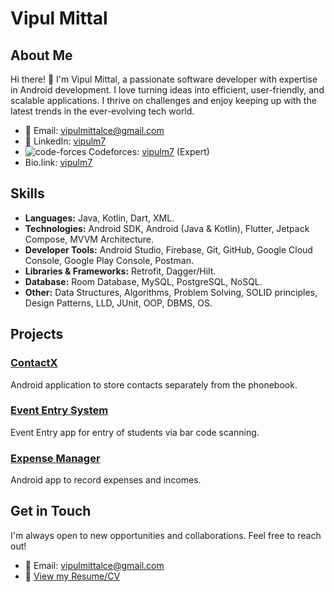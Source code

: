 # Vipul Mittal

## About Me

Hi there! 👋 I'm Vipul Mittal, a passionate software developer with expertise in Android development. I love turning ideas into efficient, user-friendly, and scalable applications. I thrive on challenges and enjoy keeping up with the latest trends in the ever-evolving tech world.

- 📧 Email: [vipulmittalce@gmail.com](mailto:vipulmittalce@gmail.com)
- 💼 LinkedIn: [vipulm7](https://www.linkedin.com/in/vipulm7/)
- ![code-forces](https://github.com/vipulm7/vipulm7/assets/94779461/37a2d650-551d-408c-9060-bb8cd983acdb) Codeforces: [vipulm7](https://codeforces.com/profile/vipulm7) (Expert)
- Bio.link: [vipulm7](https://bio.link/vipulm7)

## Skills
- **Languages:** Java, Kotlin, Dart, XML.
- **Technologies:** Android SDK, Android (Java & Kotlin), Flutter, Jetpack Compose, MVVM Architecture.
- **Developer Tools:** Android Studio, Firebase, Git, GitHub, Google Cloud Console, Google Play Console, Postman.
- **Libraries & Frameworks:** Retrofit, Dagger/Hilt.
- **Database:** Room Database, MySQL, PostgreSQL, NoSQL.
- **Other:** Data Structures, Algorithms, Problem Solving, SOLID principles, Design Patterns, LLD, JUnit, OOP, DBMS, OS.

## Projects

### [ContactX](https://github.com/vipulm7/contactX)
Android application to store contacts separately from the phonebook.

### [Event Entry System](https://github.com/vipulm7/Event-Entry-System)
Event Entry app for entry of students via bar code scanning.

### [Expense Manager](https://github.com/vipulm7/ExpenseManager)
Android app to record expenses and incomes.

## Get in Touch

I'm always open to new opportunities and collaborations. Feel free to reach out!

- 📧 Email: [vipulmittalce@gmail.com](mailto:vipulmittalce@gmail.com)
- 📱 [View my Resume/CV](https://drive.google.com/file/d/1uM4aLjTkClwUv1x_6g0aSvkY3XkydJMs/view?usp=drive_link)
